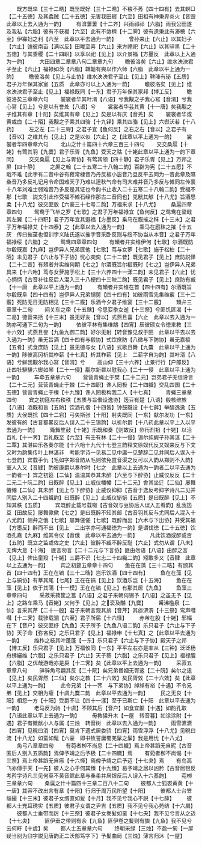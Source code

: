 <!-- { "loadSidebar": true } -->
　　既方既皁【三十二晧】既坚既好【三十二晧】不稂不莠【四十四有】去其螟□【二十五徳】及其蟊贼【二十五徳】无害我田稺【六至】田祖有神秉畀炎火【音毁　此章以上去入通为一韵】
　　有渰萋萋【十二齐】兴雨祁祁【六脂】雨我公田遂及我私【六脂】彼有不获稺【六至】此有不敛穧【十二霁】彼有遗秉此有滞穂【六至】伊寡妇之利【六至　此章以平去通为一韵】
　　曾孙来止【六止】以其妇子【六止】馌彼南亩【满以反】田畯至喜【六止】来方禋祀【六止】以其骍黒【二十五徳】与其黍稷【二十四职】以享以祀【见上】以介景福【方墨反　此章以上入通为一韵】
　　大田四章二章章八句二章章九句
　　瞻彼洛矣【六止】维水泱泱君子至止【六止】福禄如茨【六脂】韎韐有奭以作六师【六脂　此章以平上通为一韵】
　　瞻彼洛矣【见上与止协】维水泱泱君子至止【见上】鞞琫有珌【五质】君子万年保其家室【五质　此章亦可以上入通为一韵】
　　瞻彼洛矣【见上】维水泱泱君子至止【见上】福禄既同【一东】君子万年保其家邦【博工反】
　　瞻彼洛矣三章章六句
　　裳裳者华其叶湑【八语】兮我觏之子我心冩【音湑】兮我心冩【见上】兮是以有誉处【八语】兮
　　裳裳者华芸其黄【十一唐】矣我觏之子维其有章【十阳】矣维其有章【见上】矣是以有庆【音羌】矣
　　裳裳者华或黄或白【二十陌】我觏之子乘其四骆【十九铎】乘其四骆【见上】六辔沃若【十八药】
　　左之左【二十三哿】之君子宜【鱼何反】之右之右【音以】之君子有【音以】之维其有【见上】之是以似【六止】之【此章以平上通为一韵】
　　裳裳者华四章章六句
　　北山之什十篇四十六章三百三十四句
　　交交桑扈【十姥】有莺其羽【九麌】君子乐胥【九鱼】受天之祜【十姥此章以平上通为一韵下章同】
　　交交桑扈【见上与胥协】有莺其领【四十静】君子乐胥【见上】万邦之屏【四十静】
　　之屏之翰【二十五寒二十八翰二韵】百辟为宪【二十五愿】不戢不难【此字有二音中谷有蓷常棣音乃丹反板小毖音乃旦反平去同为一音此章及隰桑音乃多反礼记月令命国难天子乃难以逹秋气命有司大难并音乃多反与傩同左传襄十八年刘难士弱难音乃多反是其证也今韵书止收入二十五寒二十八翰二韵】受福不那【七歌　説文引此作受福不傩石经作那古二音同也】兕觥其觩【十八尤】旨酒思柔【十八尤】彼交匪敖【六豪三十七号二韵】万福来求【十八尤】
　　桑扈四章章四句
　　鸳鸯于飞毕之罗【七歌】之君子万年福禄宜【鱼何反】之鸳鸯在梁戢其左翼【二十四职】君子万年宜其遐福【方墨反】乗马在廐摧之秣【十三末】之君子万年福禄艾【十四泰】之【此章以去入通为一韵】
　　乘马在廐秣之摧【十五灰　传曰摧莝也但训字义陆氏遂以摧字音采卧反则与绥不协当从本音】之君子万年福禄绥【六脂】之
　　鸳鸯四章章四句
　　有頍者弁实维伊何【七歌】尔酒既防尔殽既嘉【九麻】岂伊异人兄弟匪他【七歌】茑与女萝【七歌】施于松柏【二十陌】未见君子【六止与下子协】忧心奕奕【二十二昔】既见君子【见上】庶防説怿【二十二昔】有頍者弁实维何期【七之】尔酒既旨尔殽既时【七之】岂伊异人兄弟具来【十六咍】茑与女萝施于松上【三十六养四十一漾二韵】未见君子【六止】忧心怲怲【古音补往反后人混入三十八梗四十三映二韵】既见君子【见上】庶防有臧【十一唐　此章以平上通为一韵】
　　有頍者弁实维在首【四十四有】尔酒既旨尔殽既阜【四十四有】岂伊异人兄弟甥舅【四十四有】如彼雨雪先集维霰【三十二霰】死防无日无防相见【三十二霰】乐酒今夕君子维宴【三十二霰】
　　頍弁三章章十二句
　　间关车之牵【十五鎋】兮思娈季女逝【十三祭】兮匪饥匪渴【十二曷】徳音来括【十三末】虽无好友【音以】式燕且喜【六止　此章以去入通为一韵亦可通下二句为一韵】
　　依彼平林有集维鷮【四宵】辰彼硕女令徳来教【三十六效】式燕且誉【九鱼九御二韵】好尔无射【转音豫见叔于田　此章以平去以去入通为一韵】虽无旨酒【四十四有与殽协】式饮庶防【八微与下防协】虽无嘉殽【五肴】式食庶防【见上】虽无徳与女【八语】式歌且舞【九麌　此章以平上通为一韵】陟彼高冈析其柞薪【十七真】析其柞薪【见上　二薪字自为韵】其叶湑【八语】兮鲜我觏尔我心冩【音湑】兮
　　高山仰【三十六养】止景行行【户郎反】止四牡騑騑六辔如琴【二十一侵】觏尔新昬以慰我心【二十一侵　此章以平上通为一韵】
　　车牵五章章六句
　　营营青蝇止于樊【二十二元】岂弟君子无信谗言【二十二元】营营青蝇止于棘【二十四职】谗人罔极【二十四軄】交乱四国【二十五徳】营营青蝇止于榛【十九臻】谗人罔极构我二人【十七真】
　　青蝇三章章四句
　　宾之初筵左右秩秩【五质与旨偕设逸协】笾豆有楚【八语】殽核维旅【八语】酒既和旨【五防】饮酒孔偕【十四皆】钟鼓既设【十七薛】举醻逸逸【五质】大侯既抗【四十二宕】弓矢斯张【十阳】射夫既同【一东】献尔发功【一东】发彼有的【古音都畧反后人误入二十三锡韵】以祈尔爵【十八药此章以平上入以平去通为一韵】
　　籥舞笙鼔【十姥】乐既和奏【则故反】烝衎烈祖【十姥】以洽百礼【十一荠】百礼既至【六至】有壬有林【二十一侵】锡尔纯嘏子孙其湛【二十二覃】其湛曰乐各奏尔能【十六咍十九代十七登三韵释文徐奴代反又奴来反与下文又时为韵集传叶上林湛非　考能字诗一见易二见中庸一见楚辞二见并同后人误入十七登韵】宾载手仇【毛如字郑音防从毛则依免罝音渠之反可以入韵从郑则不入韵】室人入又【音肄】酌彼康爵以奏尔时【七之　此章以上去通为一韵者二以平去通为一韵者一】宾之初筵【二仙】温温其恭其未醉【六至与下醉协】止威仪反反【二十二元二十阮二韵】曰既醉【见上】止威仪幡幡【二十二元】舎其坐迁【二仙】屡舞僊僊【二仙】其未醉【见上与下醉协】止威仪抑抑【古音于逸反考抑字诗凡二见并同后人别入二十四軄韵】曰既醉【见上】止威仪怭怭【五质】是曰既醉【见上】不知其秩【五质】
　　宾既醉止载号载呶【古音奴与豆协后人误入五肴韵】乱我笾豆【田故反】屡舞僛僛【七之】是曰既醉不知其邮【古音羽其反与尤同后人混入十八尤韵】侧弁之俄【七歌】屡舞傞傞【七歌】既醉而出【六术与下出协】并受其福【方墨反】醉而不出【见上　二出字亦可通福徳为一韵】是谓伐徳【二十五徳】饮酒孔嘉【九麻】维其令仪【音俄　此章以平去通为一韵】
　　凡此饮酒或醉或否【五防】既立之监或佐之史【六止】彼醉不臧不醉反耻【六止】式勿从谓【八未】无俾大怠【十海】　匪言勿言【二十二元与下言协】匪由勿语【八语】由醉之言【见上】俾出童羖【十姥】三爵不识【七志二十四軄二韵】矧敢多又【音肄　此章以上去通为一韵】
　　宾之初筵五章章十四句
　　鱼在在藻【三十二晧】有颁其首【四十四有】王在在镐【三十二晧】岂乐饮酒【四十四有】
　　鱼在在藻【见上与镐协】有莘其尾【七尾】王在在镐【见上】饮酒乐岂【十五海】
　　鱼在在藻【见上】依于其蒲【十一模】王在在镐【见上】有那其居【九鱼】
　　鱼藻三章章四句
　　采菽采菽筐之筥【八语】之君子来朝何锡予【八语】之虽无予【见上】之路车乘马【音姥】又何予【见上】之衮及黼【九麌】
　　觱沸槛泉【二仙】言采其芹【二十一殷】君子来朝言观其旂【音芹】其旂淠淠【十三祭】鸾声嘒嘒【十二霁】载骖载驷【六至】君子所届【十六怪】
　　赤芾在股【十姥】邪幅在下【音户】彼交匪纾【九鱼】天子所予【九鱼八语二韵】乐只君子【六止与下子协】天子命【弥吝反】之乐只君子【见上】福禄申【十七真】之【此章以平去通为一韵】
　　维柞之枝其叶蓬蓬【一东】乐只君子【六止与下子协】殿天子之邦【博工反】乐只君子【见上】万福攸同【一东】平平左右亦是率从【三钟】泛泛杨舟绋纚维【六脂】之乐只君子【六止】天子葵【六脂】之乐只君子【见上】福禄膍【六脂】之优哉游哉亦是戾【十二霁】矣【此章以平上去通为一韵】
　　采菽五章章八句
　　骍骍角弓翩其反【二十阮】矣兄弟昬姻无胥逺【二十阮】矣尔之逺【见上】矣民胥然【二仙】矣尔之教【二十六效】矣民胥效【二十六效】矣【此章以平上通为一韵】
　　此令兄弟【十一荠　与下弟协】绰绰有裕【十遇】不令兄弟【见上】交相为瘉【十虞九麌二韵　此章以平去通为一韵】
　　民之无良【十阳】相怨一方【十阳】受爵不让【四十一漾】至于已斯亡【十阳　此章以平去通为一韵】
　　老马反为驹【十虞】不顾其后【音户】如食宜饇【十遇】如酌孔取【八语此章以平上去通为一韵】
　　毋教猱升木【一屋　转音暮】如涂涂附【十遇】君子有徽猷小人与属【三烛　转音树　此章以去入通为一韵】
　　雨雪瀌瀌【四宵】见晛曰消【四宵】莫肯下遗式居娄骄【四宵】雨雪浮浮【十八尤】见晛曰流【十八尤】如蛮如髦【六豪　即书牧誓庸蜀羌髳之髳】我是用忧【十八尤】
　　角弓八章章四句
　　有菀者栁不尚息【二十四軄】焉上帝甚蹈无自昵【古音匿后人别入五质韵】焉俾予靖之后予极【二十四軄】焉
　　有菀者栁不尚愒【十三祭】焉上帝甚蹈无自瘵【十六怪】焉俾予靖之后予迈【十七夬】焉
　　有鸟高飞亦傅于天【一先】彼人之心于何其臻【十九臻】曷予靖之居以凶矜【古音居银反考矜字诗凡三见何草不黄音鳏此章与桑柔并居银反后人误入十六蒸韵】
　　菀栁三章章六句
　　桑扈之什十篇四十三章二百八十二句
　　彼都人士狐裘黄黄【十一唐】其容不改出言有章【十阳】行归于周万民所望【十阳】
　　彼都人士台笠缁撮【十三末】彼君子女绸直如髪【十月】我不见兮我心不説【十七薛】
　　彼都人士充耳琇实【五质】彼君子女谓之尹吉【五质】我不见兮我心苑结【十六屑】
　　彼都人士垂带而厉【十三祭】彼君子女巻髪如虿【十七夬】我不见兮言从之迈【十七夬】
　　匪伊垂之带则有余【九鱼】匪伊卷之髪则有旟【九鱼】我不见兮云何盱【十虞】矣
　　都人士五章章六句
　　终朝采绿【三烛】不盈一匊【一屋　疑当别为臼字説见唐韵正二沃部笃字下】予髪曲局【三烛】薄言归沐【一屋】
